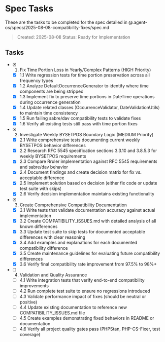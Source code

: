 # Spec Tasks

These are the tasks to be completed for the spec detailed in @.agent-os/specs/2025-08-08-compatibility-fixes/spec.md

> Created: 2025-08-08
> Status: Ready for Implementation

## Tasks

- [x] 1. Fix Time Portion Loss in Yearly/Complex Patterns (HIGH Priority)
  - [x] 1.1 Write regression tests for time portion preservation across all frequency types
  - [x] 1.2 Analyze DefaultOccurrenceGenerator to identify where time components are being stripped
  - [x] 1.3 Implement fix to preserve time portions in DateTime operations during occurrence generation
  - [x] 1.4 Update related classes (OccurrenceValidator, DateValidationUtils) to maintain time consistency
  - [x] 1.5 Run failing sabre/dav compatibility tests to validate fixes
  - [x] 1.6 Verify all existing tests still pass with time portion fixes

- [x] 2. Investigate Weekly BYSETPOS Boundary Logic (MEDIUM Priority)
  - [x] 2.1 Write comprehensive tests documenting current weekly BYSETPOS behavior differences
  - [x] 2.2 Research RFC 5545 specification sections 3.3.10 and 3.8.5.3 for weekly BYSETPOS requirements
  - [x] 2.3 Compare Rruler implementation against RFC 5545 requirements and sabre/dav behavior
  - [x] 2.4 Document findings and create decision matrix for fix vs. acceptable difference
  - [x] 2.5 Implement solution based on decision (either fix code or update test suite with skips)
  - [x] 2.6 Verify decision implementation maintains existing functionality

- [x] 3. Create Comprehensive Compatibility Documentation
  - [x] 3.1 Write tests that validate documentation accuracy against actual implementation
  - [x] 3.2 Create COMPATIBILITY_ISSUES.md with detailed analysis of all known differences
  - [x] 3.3 Update test suite to skip tests for documented acceptable differences with clear reasoning
  - [x] 3.4 Add examples and explanations for each documented compatibility difference
  - [x] 3.5 Create maintenance guidelines for evaluating future compatibility differences
  - [x] 3.6 Verify final compatibility rate improvement from 97.5% to 98%+

- [ ] 4. Validation and Quality Assurance
  - [ ] 4.1 Write integration tests that verify end-to-end compatibility improvements
  - [ ] 4.2 Run complete test suite to ensure no regressions introduced
  - [ ] 4.3 Validate performance impact of fixes (should be neutral or positive)
  - [ ] 4.4 Update existing documentation to reference new COMPATIBILITY_ISSUES.md file
  - [ ] 4.5 Create examples demonstrating fixed behaviors in README or documentation
  - [ ] 4.6 Verify all project quality gates pass (PHPStan, PHP-CS-Fixer, test coverage)